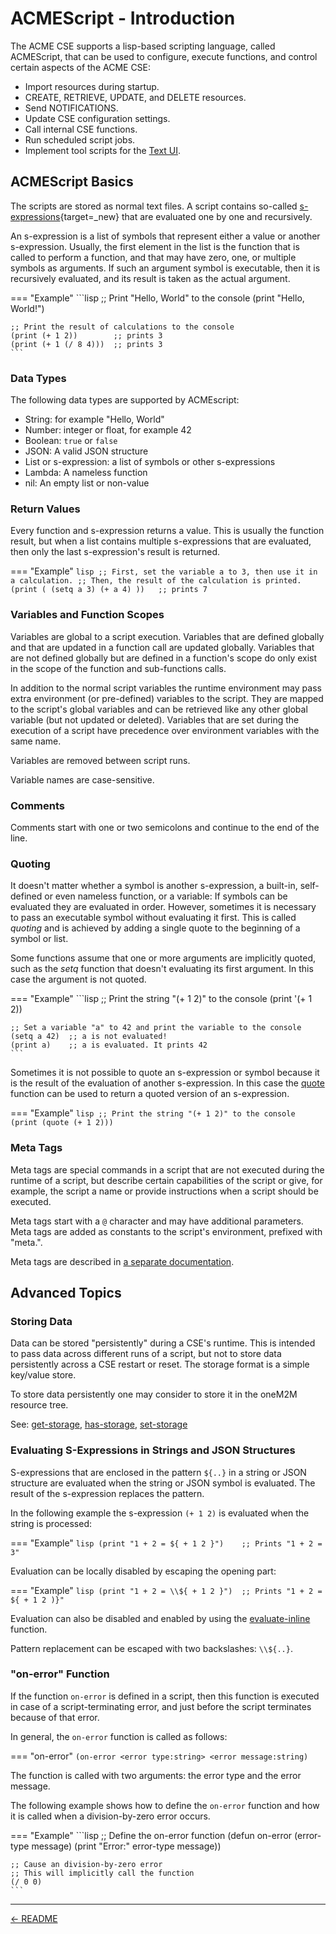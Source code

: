 # ACMEScript - Introduction

The ACME CSE supports a lisp-based scripting language, called ACMEScript, that can be used to configure, execute functions, and control certain aspects of the ACME CSE:

- Import resources during startup.
- CREATE, RETRIEVE, UPDATE, and DELETE resources.
- Send NOTIFICATIONS.
- Update CSE configuration settings.
- Call internal CSE functions.
- Run scheduled script jobs.
- Implement tool scripts for the [Text UI](../setup/TextUI.md).


## ACMEScript Basics

The scripts are stored as normal text files. A script contains so-called [s-expressions](https://en.wikipedia.org/wiki/S-expression){target=_new} that are evaluated one by one and recursively. 

An s-expression is a list of symbols that represent either a value or another s-expression. Usually, the first element in the list is the function that is called to perform a function, and that may have zero, one, or multiple symbols as arguments. If such an argument symbol is executable, then it is recursively evaluated, and its result is taken as the actual argument.

=== "Example"
	```lisp
	;; Print "Hello, World" to the console
	(print "Hello, World!")

	;; Print the result of calculations to the console
	(print (+ 1 2))        ;; prints 3
	(print (+ 1 (/ 8 4)))  ;; prints 3
	```

### Data Types

The following data types are supported by ACMEscript:

- String: for example "Hello, World"
- Number: integer or float, for example 42
- Boolean: `true` or `false`
- JSON: A valid JSON structure
- List or s-expression: a list of symbols or other s-expressions
- Lambda: A nameless function
- nil: An empty list or non-value


### Return Values

Every function and s-expression returns a value. This is usually the function result, but when a list contains multiple s-expressions that are evaluated, then only the last s-expression's result is returned.

=== "Example"
	```lisp
	;; First, set the variable a to 3, then use it in a calculation.
	;; Then, the result of the calculation is printed.
	(print ( (setq a 3) (+ a 4) ))   ;; prints 7
	```


### Variables and Function Scopes

Variables are global to a script execution. Variables that are defined globally and that are updated in a function call are updated globally. Variables that are not defined globally but are defined in a function's scope do only exist in the scope of the function and sub-functions calls.

In addition to the normal script variables the runtime environment may pass extra environment (or pre-defined) variables to the script. They are mapped to the script's global variables and can be retrieved like any other global variable (but not updated or deleted). Variables that are set during the execution of a script have precedence over environment variables with the same name.

Variables are removed between script runs.

Variable names are case-sensitive.



### Comments

Comments start with one or two semicolons and continue to the end of the line.



### Quoting

It doesn't matter whether a symbol is another s-expression, a built-in, self-defined or even nameless function, or a variable: If symbols can be evaluated they are evaluated in order. However, sometimes it is necessary to pass an executable symbol without evaluating it first. This is called *quoting* and is achieved by adding a single quote to the beginning of a symbol or list.

Some functions assume that one or more arguments are implicitly quoted, such as the *setq* function that doesn't evaluating its first argument. In this case the argument is not quoted.


=== "Example"
	```lisp
	;; Print the string "(+ 1 2)" to the console
	(print '(+ 1 2))

	;; Set a variable "a" to 42 and print the variable to the console
	(setq a 42)  ;; a is not evaluated!
	(print a)    ;; a is evaluated. It prints 42
	```

Sometimes it is not possible to quote an s-expression or symbol because it is the result of the evaluation of another s-expression. In this case the [quote](ACMEScript-functions.md#quote) function can be used to return a quoted version of an s-expression.

=== "Example"
	```lisp
	;; Print the string "(+ 1 2)" to the console
	(print (quote (+ 1 2)))
	```

### Meta Tags

Meta tags are special commands in a script that are not executed during the runtime of a script, but describe certain capabilities of the script or give, for example, the script a name or provide instructions when a script should be executed.

Meta tags start with a `@` character and may have additional parameters. Meta tags are added as constants to the script's environment, prefixed with "meta.".

Meta tags are described in [a separate documentation](../development/ACMEScript-metatags.md).


## Advanced Topics

### Storing Data

Data can be stored "persistently" during a CSE's runtime. This is intended to pass data across different runs of a script, but not to store data persistently across a CSE restart or reset. The storage format is a simple key/value store.

To store data persistently one may consider to store it in the oneM2M resource tree.

See:  [get-storage](ACMEScript-functions.md#get-storage), [has-storage](ACMEScript-functions.md#has-storage), [set-storage](ACMEScript-functions.md#set-storage)

### Evaluating S-Expressions in Strings and JSON Structures

S-expressions that are enclosed in the pattern `${..}` in a string or JSON structure are evaluated when the string or JSON symbol is evaluated. The result of the s-expression replaces the pattern. 


In the following example the s-expression `(+ 1 2)` is evaluated when the string is processed:

=== "Example"
	```lisp
	(print "1 + 2 = ${ + 1 2 }") 	;; Prints "1 + 2 = 3"
	```

Evaluation can be locally disabled by escaping the opening part:

=== "Example"
	```lisp
 	(print "1 + 2 = \\${ + 1 2 }")  ;; Prints "1 + 2 = ${ + 1 2 )}"
	```

Evaluation can also be disabled and enabled by using the [evaluate-inline](ACMEScript-functions.md#evaluate-inline) function.

Pattern replacement can be escaped with two backslashes: `\\${..}`.

### "on-error" Function

If the function `on-error` is defined in a script, then this function is executed in case of a script-terminating error, and just before the script terminates because of that error.

In general, the `on-error` function is called as follows:

=== "on-error"
	`(on-error <error type:string> <error message:string)`

The function is called with two arguments: the error type and the error message.

The following example shows how to define the `on-error` function and how it is called when a division-by-zero error occurs. 

=== "Example"
	```lisp
	;; Define the on-error function
	(defun on-error (error-type message) (print "Error:" error-type message)) 

	;; Cause an division-by-zero error
	;; This will implicitly call the function
	(/ 0 0)                                      
	```

---

[← README](../README.md) 

